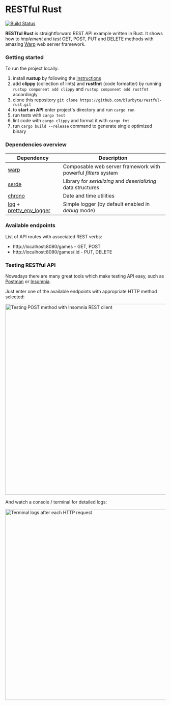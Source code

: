 # RESTful Rust

[![Build Status](https://travis-ci.org/blurbyte/restful-rust.svg?branch=master)](https://travis-ci.org/blurbyte/restful-rust)

**RESTful Rust** is straightforward REST API example written in Rust. It shows how to *implement* and *test* GET, POST, PUT and DELETE methods with amazing [Warp](https://crates.io/crates/warp) web server framework.

### Getting started

To run the project locally:

1. install **rustup** by following the [instructions](https://www.rust-lang.org/tools/install)
2. add **clippy** (collection of lints) and **rustfmt** (code formatter) by running `rustup component add clippy` and `rustup component add rustfmt` accordingly
2. clone this repository `git clone https://github.com/blurbyte/restful-rust.git`
3. to **start an API** enter project's directory and run `cargo run`
4. run tests with `cargo test`
5. lint code with `cargo clippy` and format it with `cargo fmt`
6. run `cargo build --release` command to generate single optimized binary

### Dependencies overview

Dependency | Description
--- | ---
[warp](https://crates.io/crates/warp) | Composable web server framework with powerful *filters* system
[serde](https://crates.io/crates/serde) | Library for *serializing* and *deserializing* data structures
[chrono](https://crates.io/crates/chrono) | Date and time utilities
[log](https://crates.io/crates/log) + [pretty_env_logger](https://crates.io/crates/pretty_env_logger) | Simple logger (by default enabled in *debug* mode)

### Available endpoints

List of API routes with associated REST verbs:

* http://localhost:8080/games - GET, POST
* http://localhost:8080/games/:id - PUT, DELETE

### Testing RESTful API

Nowadays there are many great tools which make testing API easy, such as [Postman](https://www.getpostman.com/) or [Insomnia](https://insomnia.rest).

Just enter one of the available endpoints with appropriate HTTP method selected:

<img src="https://user-images.githubusercontent.com/20565536/65247241-584da300-daf0-11e9-90f4-fa8837ea976d.png" alt="Testing POST method with Insomnia REST client" width="600">

And watch a console / terminal for detailed logs:

<img src="https://user-images.githubusercontent.com/20565536/65247443-ae224b00-daf0-11e9-908c-e6fe02d574c9.png" alt="Terminal logs after each HTTP request" width="600">
